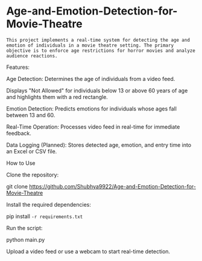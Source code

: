 # Age-and-Emotion-Detection-for-Movie-Theatre
    This project implements a real-time system for detecting the age and emotion of individuals in a movie theatre setting. The primary objective is to enforce age restrictions for horror movies and analyze audience reactions.

Features:

Age Detection: Determines the age of individuals from a video feed.

Displays "Not Allowed" for individuals below 13 or above 60 years of age and highlights them with a red rectangle.

Emotion Detection: Predicts emotions for individuals whose ages fall between 13 and 60.

Real-Time Operation: Processes video feed in real-time for immediate feedback.

Data Logging (Planned): Stores detected age, emotion, and entry time into an Excel or CSV file.



How to Use

Clone the repository:

git clone https://github.com/Shubhya9922/Age-and-Emotion-Detection-for-Movie-Theatre

Install the required dependencies:

pip install ``-r requirements.txt``

Run the script:

python main.py

Upload a video feed or use a webcam to start real-time detection.
